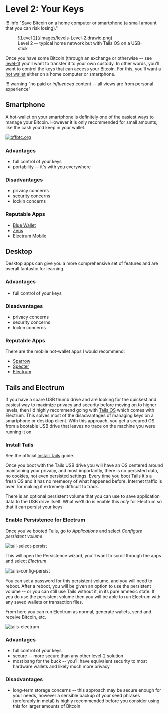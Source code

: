 # Level 2: Your Keys

!!! info "Save Bitcoin on a home computer or smartphone (a small amount that you can risk losing)."

<figure markdown>
![Level 2](/images/levels-Level-2.drawio.png)
  <figcaption>Level 2 -- typical home network but with Tails OS on a USB-stick</figcaption>
</figure>


Once you have some Bitcoin (through an exchange or otherwise -- see
 [level-1](../level-1))
 you'll want to transfer it to your own custody.
In other words, you'll want to control the keys
 that can access your Bitcoin.
For this, you'll want a 
 [hot wallet](../understand-the-terms/#hot-wallet)
 either on a home computer or smartphone.

!!! warning "no paid or *influenced* content -- all views are from personal experience"





## Smartphone

A hot-wallet on your smartphone is definitely one of the easiest
 ways to manage your Bitcoin.
However it is only recommended for small amounts,
 like the cash you'd keep in your wallet.

[![bffbtc.org](https://bffbtc.org/wp-content/uploads/2022/09/BFF-EN-Bitcoin-flyer-page1.jpg)](https://bffbtc.org/flyer/)


### Advantages 

* full control of your keys
* portability -- it's with you everywhere


### Disadvantages

* privacy concerns
* security concerns
* lockin concerns


### Reputable Apps 

* [Blue Wallet](https://bluewallet.io/)
* [Zeus](https://zeusln.app/)
* [Electrum Mobile](https://play.google.com/store/apps/details?id=org.electrum.electrum&pli=1)






## Desktop

Desktop apps can give you a more comprehensive set of features and are overall fantastic for learning.


### Advantages 

* full control of your keys


### Disadvantages

* privacy concerns
* security concerns
* lockin concerns


### Reputable Apps 

There are the mobile hot-wallet apps I would recommend:

* [Sparrow](https://www.sparrowwallet.com/)
* [Specter](https://specter.solutions/)
* [Electrum](https://electrum.org/#home)




## Tails and Electrum

If you have a spare USB thumb drive and are looking
 for the quickest and easiest way to maximize
 privacy and security before moving on to higher levels,
 then I'd highly recommend
 going with 
 [Tails OS](https://tails.boum.org/)
 which comes with Electrum.
This solves most of the disadvantages of managing
 keys on a smartphone or desktop client.
With this approach, you get a secured OS from
 a bootable USB drive that leaves no trace
 on the machine you were running it on.

### Install Tails

See the official [Install Tails](https://tails.boum.org/install/index.en.html) guide.

Once you boot with the Tails USB drive you will have an OS
 centered around maintaining your privacy, and most importantly,
 there is no persisted data, no cookies, not even persisted settings.
Every time you boot Tails it's a fresh OS and it has no memeory
 of what happened before.
Internet traffic is over Tor making it extremely difficult
 to track.

There is an optional persistent volume that you can use
 to save application data to the USB drive itself.
What we'll do is enable this *only* for Electrum so that it can
 persist your keys. 


### Enable Persistence for Electrum

Once you've booted Tails, go to *Applications* and select
 *Configure persistent volume*

![tail-select-persist](/images/tails-select-persist.png)

This will open the Persistence wizard, you'll want to scroll
 through the apps and select *Electrum*

![tails-config-persist](/images/tails-config-persist.png)

You can set a password for this persistent volume, 
 and you will need to reboot.
After a reboot, you will be given an option to
 use the persistent volume -- or you can still
 use Tails without it, in its pure amnesic state.
If you do use the persistent volume then you will
 be able to run Electrum with any saved wallets
 or transaction files.

From here you can run Electrum as normal,
 generate wallets, send and receive Bitcoin, etc.

![tails-electrum](/images/tails-electrum.png)


### Advantages 

* full control of your keys
* secure -- more secure than any other level-2 solution
* most bang for the buck -- you'll have equivalent security to most hardware wallets and likely much more privacy


### Disadvantages

* long-term storage concerns -- this approach may be secure enough for your needs, however a sensible backup of your seed phrases (preferably in metal) is highly recommended before you consider using this for larger amounts of Bitcoin


